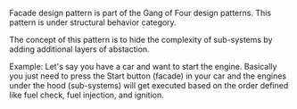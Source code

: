 Facade design pattern is part of the Gang of Four design patterns.
This pattern is under structural behavior category.

The concept of this pattern is to hide the complexity of sub-systems
by adding additional layers of abstaction. 

Example:
Let's say you have a car and want to start the engine. Basically you just need to 
press the Start button (facade) in your car and the engines under the hood (sub-systems) 
will get executed based on the order defined like fuel check, fuel injection, and ignition.

